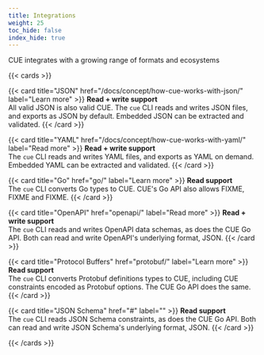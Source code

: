 ```yaml
---
title: Integrations
weight: 25
toc_hide: false
index_hide: true
---
```


CUE integrates with a growing range of formats and ecosystems

{{< cards >}}

{{< card title="JSON" href="/docs/concept/how-cue-works-with-json/" label="Learn more" >}}
**Read + write support**\
All valid JSON is also valid CUE.
The `cue` CLI reads and writes JSON files,
and exports as JSON by default.
Embedded JSON can be extracted and validated.
{{< /card >}}

{{< card title="YAML" href="/docs/concept/how-cue-works-with-yaml/" label="Read more" >}}
**Read + write support**\
The `cue` CLI reads and writes YAML files,
and exports as YAML on demand.
Embedded YAML can be extracted and validated.
{{< /card >}}

{{< card title="Go" href="go/" label="Learn more" >}}<!-- TODO: link to concept guide -->
**Read support**\
The `cue` CLI converts Go types to CUE.
CUE's Go API also allows FIXME, FIXME and FIXME.
{{< /card >}}

{{< card title="OpenAPI" href="openapi/" label="Read more" >}}<!-- TODO: link to concept guide -->
**Read + write support**\
The `cue` CLI reads and writes OpenAPI data schemas,
as does the CUE Go API.
Both can read and write OpenAPI's underlying format, JSON.
{{< /card >}}

{{< card title="Protocol Buffers" href="protobuf/" label="Learn more" >}}<!-- TODO: link to concept guide -->
**Read support**\
The `cue` CLI converts Protobuf definitions types to CUE,
including CUE constraints encoded as Protobuf options.
The CUE Go API does the same.
{{< /card >}}

{{< card title="JSON Schema" href="#" label="" >}}<!-- TODO: link to concept guide; add label-->
**Read support**\
The `cue` CLI reads JSON Schema constraints,
as does the CUE Go API.
Both can read and write JSON Schema's underlying format, JSON.
{{< /card >}}

{{< /cards >}}
